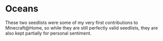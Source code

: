 # Oceans

These two seedlists were some of my very first contributions to Minecraft@Home, so while they are still perfectly valid seedlists, they are also kept partially for personal sentiment.